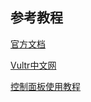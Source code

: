 ## 参考教程 ##
[官方文档](https://www.vultr.com/docs/)

[Vultr中文网](https://www.vultrcn.com/tutorial/)

[控制面板使用教程](https://www.vultrcn.com/4.html)
